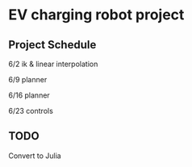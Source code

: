 # EV charging robot project 
## Project Schedule 
6/2 ik & linear interpolation

6/9 planner 

6/16 planner 

6/23 controls


## TODO
Convert to Julia
